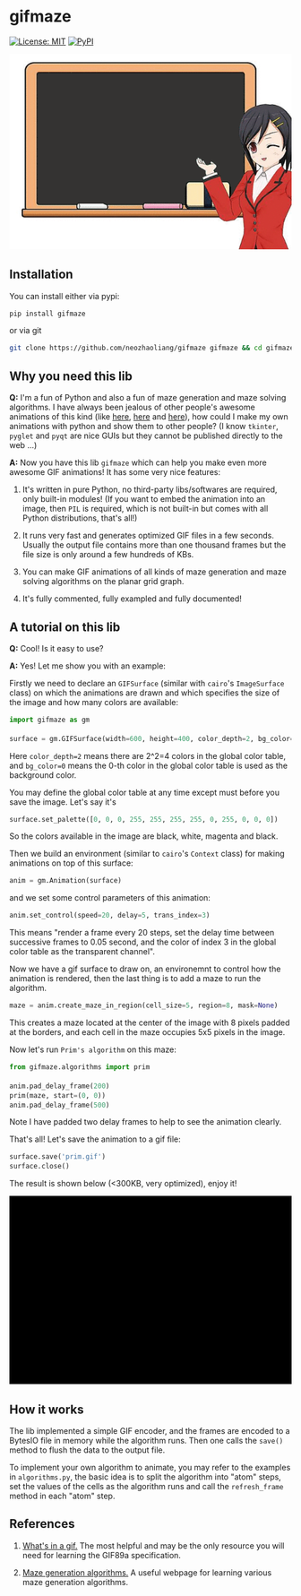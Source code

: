 # gifmaze

[![License: MIT](https://img.shields.io/badge/License-MIT-red.svg)](https://opensource.org/licenses/MIT) [![PyPI](https://img.shields.io/pypi/pyversions/Django.svg)]()

<p align="center"><img src="./img/logo.gif"></p>


## Installation

You can install either via pypi:

```bash
pip install gifmaze
```
or via git

```bash
git clone https://github.com/neozhaoliang/gifmaze gifmaze && cd gifmaze && python setup.py install
```

## Why you need this lib

**Q:** I'm a fun of Python and also a fun of maze generation and maze solving algorithms. I have always been jealous of other people's awesome animations of this kind (like [here](https://bl.ocks.org/mbostock/11357811), [here](https://bl.ocks.org/mbostock/c03ee31334ee89abad83) and [here](http://weblog.jamisbuck.org/2011/2/7/maze-generation-algorithm-recap)), how could I make my own animations with python and show them to other people? (I know `tkinter`, `pyglet` and `pyqt` are nice GUIs but they cannot be published directly to the web ...)

**A:** Now you have this lib `gifmaze` which can help you make even more awesome GIF animations! It has some very nice features:

1. It's written in pure Python, no third-party libs/softwares are required, only built-in modules! (If you want to embed the animation into an image, then `PIL` is required, which is not built-in but comes with all Python distributions, that's all!)

2. It runs very fast and generates optimized GIF files in a few seconds. Usually the output file contains more than one thousand frames but the file size is only around a few hundreds of KBs.

3. You can make GIF animations of all kinds of maze generation and maze solving algorithms on the planar grid graph. 

4. It's fully commented, fully exampled and fully documented!


## A tutorial on this lib


**Q:** Cool! Is it easy to use?

**A:** Yes! Let me show you with an example:

Firstly we need to declare an `GIFSurface` (similar with `cairo`'s `ImageSurface` class) on which the animations are drawn and which specifies the size of the image and how many colors are available:

``` python
import gifmaze as gm

surface = gm.GIFSurface(width=600, height=400, color_depth=2, bg_color=0)
```
Here `color_depth=2` means there are 2^2=4 colors in the global color table, and `bg_color=0` means the 0-th color in the global color table is used as the background color.

You may define the global color table at any time except must before you save the image. Let's say it's

``` python
surface.set_palette([0, 0, 0, 255, 255, 255, 255, 0, 255, 0, 0, 0])
```
So the colors available in the image are black, white, magenta and black.

Then we build an environment (similar to `cairo`'s `Context` class) for making animations on top of this surface:

``` python
anim = gm.Animation(surface)
```
and we set some control parameters of this animation:

``` python
anim.set_control(speed=20, delay=5, trans_index=3)
```
This means "render a frame every 20 steps, set the delay time between successive frames to 0.05 second, and the color of index 3 in the global color table as the transparent channel".

Now we have a gif surface to draw on, an environemnt to control how the animation is rendered, then the last thing is to add a maze to run the algorithm.

``` python
maze = anim.create_maze_in_region(cell_size=5, region=8, mask=None)
```
This creates a maze located at the center of the image with 8 pixels padded at the borders, and each cell in the maze occupies 5x5 pixels in the image.

Now let's run `Prim's algorithm` on this maze:

``` python
from gifmaze.algorithms import prim

anim.pad_delay_frame(200)
prim(maze, start=(0, 0))
anim.pad_delay_frame(500)
```
Note I have padded two delay frames to help to see the animation clearly.

That's all! Let's save the animation to a gif file:

``` python
surface.save('prim.gif')
surface.close()
```
The result is shown below (<300KB, very optimized), enjoy it!

<p align="center"><img src="./img/prim.gif"></p>


## How it works

The lib implemented a simple GIF encoder, and the frames are encoded to a BytesIO file in memory while the algorithm runs. Then one calls the `save()` method to flush the data to the output file.

To implement your own algorithm to animate, you may refer to the examples in `algorithms.py`, the basic idea is to split the algorithm into "atom" steps, set the values of the cells as the algorithm runs and call the `refresh_frame` method in each "atom" step.

## References

1. [What's in a gif.](http://www.matthewflickinger.com/lab/whatsinagif/bits_and_bytes.asp) The most helpful and may be the only resource you will need for learning the GIF89a specification.

2. [Maze generation algorithms.](http://weblog.jamisbuck.org/2011/2/7/maze-generation-algorithm-recap) A useful webpage for learning various maze generation algorithms. 



